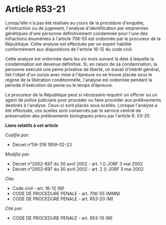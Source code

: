 # Article R53-21

Lorsqu'elle n'a pas été réalisée au cours de la procédure d'enquête, d'instruction ou de jugement, l'analyse d'identification
par empreintes génétiques d'une personne définitivement condamnée pour l'une des infractions énumérées à l'article 706-55 est
ordonnée par le procureur de la République. Cette analyse est effectuée par un expert habilité conformément aux dispositions
de l'article 16-12 du code civil.

Cette analyse est ordonnée dans les six mois suivant la date à laquelle la condamnation est devenue définitive. Si, en raison
de sa condamnation, la personne exécute une peine privative de liberté, un travail d'intérêt général, fait l'objet d'un
sursis avec mise à l'épreuve ou se trouve placée sous le régime de la libération conditionnelle, l'analyse est ordonnée
pendant la période d'exécution de peine ou le temps d'épreuve.

Le procureur de la République peut si nécessaire requérir un officier ou un agent de police judiciaire pour procéder ou faire
procéder aux prélèvements destinés à l'analyse. Ceux-ci sont placés sous scellés. Lorsque l'analyse a été effectuée, ces
scellés sont conservés par le service central de préservation des prélèvements biologiques prévu par l'article R. 53-20.

**Liens relatifs à cet article**

_Codifié par_:

  - Décret n°59-318 1959-02-23

_Modifié par_:

  - Décret n°2002-697 du 30 avril 2002 - art. 1 () JORF 3 mai 2002
  - Décret n°2002-697 du 30 avril 2002 - art. 2 () JORF 3 mai 2002

_Cite_:

  - Code civil - art. 16-12 (M)
  - CODE DE PROCEDURE PENALE - art. 706-55 (MMN)
  - CODE DE PROCEDURE PENALE - art. R53-20 (M)

_Cité par_:

  - CODE DE PROCEDURE PENALE - art. R53-10 (M)
